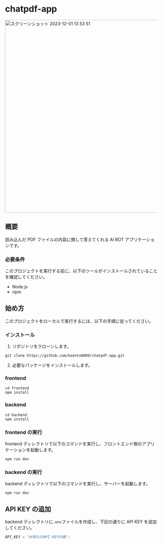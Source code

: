 # chatpdf-app

<img width="634" alt="スクリーンショット 2023-12-01 13 53 51" src="https://github.com/keento0809/chatpdf-app/assets/65790344/ce2ab202-9055-400e-866a-2e3eede23743">

## 概要

読み込んだ PDF ファイルの内容に関して答えてくれる AI BOT アプリケーションです。

### 必要条件

このプロジェクトを実行する前に、以下のツールがインストールされていることを確認してください。

- Node.js
- npm

## 始め方

このプロジェクトをローカルで実行するには、以下の手順に従ってください。

### インストール

1. リポジトリをクローンします。

```
git clone https://github.com/keento0809/chatpdf-app.git
```

2. 必要なパッケージをインストールします。

### frontend

```
cd frontend
npm install
```

### backend

```
cd backend
npm install
```

### frontend の実行

frontend ディレクトリで以下のコマンドを実行し、フロントエンド側のアプリケーションを起動します。

```
npm run dev
```

### backend の実行

backend ディレクトリで以下のコマンドを実行し、サーバーを起動します。

```
npm run dev
```

## API KEY の追加

backend ディレクトリに`.env`ファイルを作成し、下記の通りに API KEY を追加してください。

```javascript
API_KEY = "お持ちのAPI KEYの値";
```
